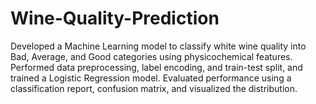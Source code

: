 # Wine-Quality-Prediction
Developed a Machine Learning model to classify white wine quality into Bad, Average, and Good categories using physicochemical features. Performed data preprocessing, label encoding, and train-test split, and trained a Logistic Regression model. Evaluated performance using a classification report, confusion matrix, and visualized the distribution.

